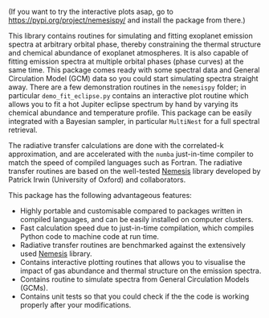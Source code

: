 (If you want to try the interactive plots asap, go to
https://pypi.org/project/nemesispy/ and install the
package from there.)

This library contains routines for simulating and fitting
exoplanet emission spectra at arbitrary orbital phase,
thereby constraining the thermal structure and chemical
abundance of exoplanet atmospheres. It is also capable
of fitting emission spectra at multiple orbital phases
(phase curves) at the same time. This package
comes ready with some spectral data and General Circulation
Model (GCM) data so you could start simulating spectra
straight away. There are a few demonstration routines in
the `nemesispy` folder; in particular `demo_fit_eclipse.py`
contains an interactive plot routine which allows you
to fit a hot Jupiter eclipse spectrum by hand by varying
its chemical abundance and temperature profile. This package
can be easily integrated with a Bayesian sampler, in particular
`MultiNest` for a full spectral retrieval.

The radiative transfer calculations are done with the
correlated-k approximation, and are accelerated with the
`numba` just-in-time compiler to match the speed of
compiled languages such as Fortran. The radiative transfer
routines are based on the well-tested [Nemesis](https://github.com/nemesiscode) library developed
by Patrick Irwin (University of Oxford) and collaborators.

This package has the following advantageous features:

* Highly portable and customisable compared
  to packages written in compiled languages, and
  can be easily installed on computer clusters.
* Fast calculation speed due to just-in-time
  compilation, which compiles Python code to machine
  code at run time.
* Radiative transfer routines are benchmarked against
  the extensively used [Nemesis](https://github.com/nemesiscode) library.
* Contains interactive plotting routines that allows you
  to visualise the impact of gas abundance and thermal
  structure on the emission spectra.
* Contains routine to simulate spectra from General
  Circulation Models (GCMs).
* Contains unit tests so that you could check if the
  the code is working properly after your modifications.
